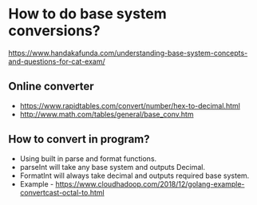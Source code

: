 
# How to do base system conversions?
https://www.handakafunda.com/understanding-base-system-concepts-and-questions-for-cat-exam/


## Online converter
- https://www.rapidtables.com/convert/number/hex-to-decimal.html
 - http://www.math.com/tables/general/base_conv.htm


 ## How to convert in program?
 -  Using built in parse and format functions.
 - parseInt will take any base system and outputs Decimal.
 - FormatInt will always take decimal and outputs required base system.
 - Example - https://www.cloudhadoop.com/2018/12/golang-example-convertcast-octal-to.html

